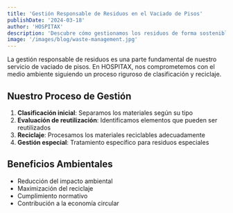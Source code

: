 ```yaml
---
title: 'Gestión Responsable de Residuos en el Vaciado de Pisos'
publishDate: '2024-03-18'
author: 'HOSPITAX'
description: 'Descubre cómo gestionamos los residuos de forma sostenible en nuestros servicios de vaciado.'
image: '/images/blog/waste-management.jpg'
---
```


La gestión responsable de residuos es una parte fundamental de nuestro servicio de vaciado de pisos. En HOSPITAX, nos comprometemos con el medio ambiente siguiendo un proceso riguroso de clasificación y reciclaje.

## Nuestro Proceso de Gestión

1. **Clasificación inicial**: Separamos los materiales según su tipo
2. **Evaluación de reutilización**: Identificamos elementos que pueden ser reutilizados
3. **Reciclaje**: Procesamos los materiales reciclables adecuadamente
4. **Gestión especial**: Tratamiento específico para residuos especiales

## Beneficios Ambientales

- Reducción del impacto ambiental
- Maximización del reciclaje
- Cumplimiento normativo
- Contribución a la economía circular